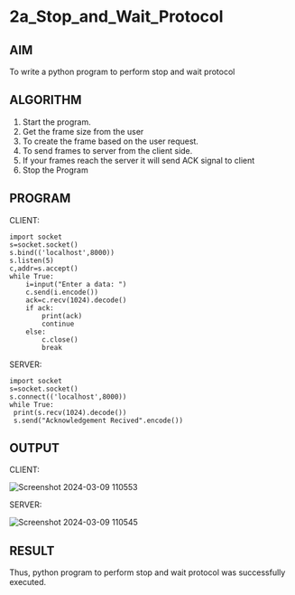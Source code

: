 # 2a_Stop_and_Wait_Protocol
## AIM 
To write a python program to perform stop and wait protocol
## ALGORITHM
1. Start the program.
2. Get the frame size from the user
3. To create the frame based on the user request.
4. To send frames to server from the client side.
5. If your frames reach the server it will send ACK signal to client
6. Stop the Program
## PROGRAM

CLIENT:
```
import socket
s=socket.socket()
s.bind(('localhost',8000))
s.listen(5)
c,addr=s.accept()
while True:
    i=input("Enter a data: ")
    c.send(i.encode())
    ack=c.recv(1024).decode()
    if ack:
        print(ack)
        continue
    else:
        c.close()
        break
```
SERVER:
```
import socket
s=socket.socket()
s.connect(('localhost',8000))
while True:
 print(s.recv(1024).decode())
 s.send("Acknowledgement Recived".encode())
```

## OUTPUT
CLIENT:

![Screenshot 2024-03-09 110553](https://github.com/Prakash-Chandran/2a_Stop_and_Wait_Protocol/assets/147120899/760920eb-6335-47f0-8115-e39eb0c05a55)

SERVER:

![Screenshot 2024-03-09 110545](https://github.com/Prakash-Chandran/2a_Stop_and_Wait_Protocol/assets/147120899/161d5c66-0f18-474c-8ad2-789ad0931764)

## RESULT
Thus, python program to perform stop and wait protocol was successfully executed.
